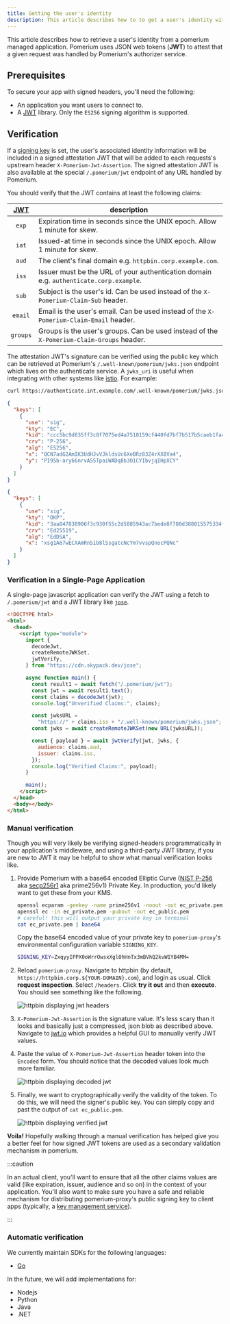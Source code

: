 ```yaml
---
title: Getting the user's identity
description: This article describes how to to get a user's identity with Pomerium.
---
```


This article describes how to retrieve a user's identity from a pomerium managed application. Pomerium uses JSON web tokens (**JWT**) to attest that a given request was handled by Pomerium's authorizer service.

## Prerequisites

To secure your app with signed headers, you'll need the following:

- An application you want users to connect to.
- A [JWT] library. Only the `ES256` signing algorithm is supported.

## Verification

If a [signing key] is set, the user's associated identity information will be included in a signed attestation JWT that will be added to each requests's upstream header `X-Pomerium-Jwt-Assertion`. The signed attestation JWT is also available at the special `/.pomerium/jwt` endpoint of any URL handled by Pomerium.

You should verify that the JWT contains at least the following claims:

|  [JWT]   | description                                                                               |
| :------: | ----------------------------------------------------------------------------------------- |
|  `exp`   | Expiration time in seconds since the UNIX epoch. Allow 1 minute for skew.                 |
|  `iat`   | Issued-at time in seconds since the UNIX epoch. Allow 1 minute for skew.                  |
|  `aud`   | The client's final domain e.g. `httpbin.corp.example.com`.                                |
|  `iss`   | Issuer must be the URL of your authentication domain e.g. `authenticate.corp.example`.    |
|  `sub`   | Subject is the user's id. Can be used instead of the `X-Pomerium-Claim-Sub` header.       |
| `email`  | Email is the user's email. Can be used instead of the `X-Pomerium-Claim-Email` header.    |
| `groups` | Groups is the user's groups. Can be used instead of the `X-Pomerium-Claim-Groups` header. |

The attestation JWT's signature can be verified using the public key which can be retrieved at Pomerium's `/.well-known/pomerium/jwks.json` endpoint which lives on the authenticate service. A `jwks_uri` is useful when integrating with other systems like [istio](https://istio.io/docs/reference/config/security/istio.authentication.v1alpha1/). For example:

```bash
curl https://authenticate.int.example.com/.well-known/pomerium/jwks.json | jq
```

```json
{
  "keys": [
    {
      "use": "sig",
      "kty": "EC",
      "kid": "ccc5bc9d835ff3c8f7075ed4a7510159cf440fd7bf7b517b5caeb1fa419ee6a1",
      "crv": "P-256",
      "alg": "ES256",
      "x": "QCN7adG2AmIK3UdHJvVJkldsUc6XeBRz83Z4rXX8Va4",
      "y": "PI95b-ary66nrvA55TpaiWADq8b3O1CYIbvjqIHpXCY"
    }
  ]
}
```

```json
{
  "keys": [
    {
      "use": "sig",
      "kty": "OKP",
      "kid": "3aa847838906f3c930f55c2d5885943ac7bede8f780d388015575334f88e77ef",
      "crv": "Ed25519",
      "alg": "EdDSA",
      "x": "xsg1A67wECXAmRnSib8lSsgatcNcYm7vvspQnocPQNc"
    }
  ]
}
```

### Verification in a Single-Page Application

A single-page javascript application can verify the JWT using a fetch to `/.pomerium/jwt` and a JWT library like [`jose`](https://github.com/panva/jose).

```html
<!DOCTYPE html>
<html>
  <head>
    <script type="module">
      import {
        decodeJwt,
        createRemoteJWKSet,
        jwtVerify,
      } from "https://cdn.skypack.dev/jose";

      async function main() {
        const result1 = await fetch("/.pomerium/jwt");
        const jwt = await result1.text();
        const claims = decodeJwt(jwt);
        console.log("Unverified Claims:", claims);

        const jwksURL =
          "https://" + claims.iss + "/.well-known/pomerium/jwks.json";
        const jwks = await createRemoteJWKSet(new URL(jwksURL));

        const { payload } = await jwtVerify(jwt, jwks, {
          audience: claims.aud,
          issuer: claims.iss,
        });
        console.log("Verified Claims:", payload);
      }

      main();
    </script>
  </head>
  <body></body>
</html>
```

### Manual verification

Though you will very likely be verifying signed-headers programmatically in your application's middleware, and using a third-party JWT library, if you are new to JWT it may be helpful to show what manual verification looks like.

1. Provide Pomerium with a base64 encoded Elliptic Curve ([NIST P-256] aka [secp256r1] aka prime256v1) Private Key. In production, you'd likely want to get these from your KMS.

   ```bash
   openssl ecparam -genkey -name prime256v1 -noout -out ec_private.pem
   openssl ec -in ec_private.pem -pubout -out ec_public.pem
   # careful! this will output your private key in terminal
   cat ec_private.pem | base64
   ```

   Copy the base64 encoded value of your private key to `pomerium-proxy`'s environmental configuration variable `SIGNING_KEY`.

   ```bash
   SIGNING_KEY=ZxqyyIPPX0oWrrOwsxXgl0hHnTx3mBVhQ2kvW1YB4MM=
   ```

1. Reload `pomerium-proxy`. Navigate to httpbin (by default, `https://httpbin.corp.${YOUR-DOMAIN}.com`), and login as usual. Click **request inspection**. Select `/headers`. Click **try it out** and then **execute**. You should see something like the following.

   ![httpbin displaying jwt headers](./img/inspect-headers.png)

1. `X-Pomerium-Jwt-Assertion` is the signature value. It's less scary than it looks and basically just a compressed, json blob as described above. Navigate to [jwt.io] which provides a helpful GUI to manually verify JWT values.

1. Paste the value of `X-Pomerium-Jwt-Assertion` header token into the `Encoded` form. You should notice that the decoded values look much more familiar.

   ![httpbin displaying decoded jwt](./img/verifying-headers-1.png)

1. Finally, we want to cryptographically verify the validity of the token. To do this, we will need the signer's public key. You can simply copy and past the output of `cat ec_public.pem`.

   ![httpbin displaying verified jwt](./img/verifying-headers-2.png)

**Voila!** Hopefully walking through a manual verification has helped give you a better feel for how signed JWT tokens are used as a secondary validation mechanism in pomerium.

:::caution

In an actual client, you'll want to ensure that all the other claims values are valid (like expiration, issuer, audience and so on) in the context of your application. You'll also want to make sure you have a safe and reliable mechanism for distributing pomerium-proxy's public signing key to client apps (typically, a [key management service]).

:::

### Automatic verification

We currently maintain SDKs for the following languages:

- [Go](https://github.com/pomerium/sdk-go)

In the future, we will add implementations for:

- Nodejs
- Python
- Java
- .NET

[developer tools]: https://developers.google.com/web/tools/chrome-devtools/open
[docker-compose.yml]: https://github.com/pomerium/pomerium/blob/main/docker-compose.yml
[httpbin]: https://httpbin.org/
[jwt]: https://jwt.io/introduction/
[jwt.io]: https://jwt.io/
[key management service]: https://en.wikipedia.org/wiki/Key_management
[nist p-256]: https://csrc.nist.gov/csrc/media/events/workshop-on-elliptic-curve-cryptography-standards/documents/papers/session6-adalier-mehmet.pdf
[secp256r1]: https://wiki.openssl.org/index.php/Command_Line_Elliptic_Curve_Operations
[signing key]: /docs/reference/signing-key
